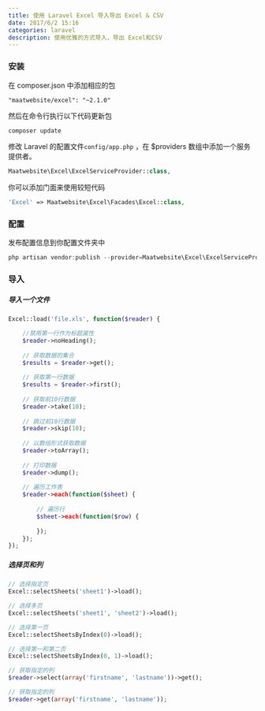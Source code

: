 ```yaml
---
title: 使用 Laravel Excel 导入导出 Excel & CSV
date: 2017/6/2 15:16
categories: laravel
description: 使用优雅的方式导入，导出 Excel和CSV
---
```


### 安装

在 composer.json 中添加相应的包
```composer
"maatwebsite/excel": "~2.1.0"
```

然后在命令行执行以下代码更新包
```bash
composer update
```

修改 Laravel 的配置文件`config/app.php` ，在 $providers 数组中添加一个服务提供者。
```php
Maatwebsite\Excel\ExcelServiceProvider::class,
```

你可以添加门面来使用较短代码
```php
'Excel' => Maatwebsite\Excel\Facades\Excel::class,
```

### 配置
发布配置信息到你配置文件夹中
```php
php artisan vendor:publish --provider=Maatwebsite\Excel\ExcelServiceProvider
```

### 导入

##### 导入一个文件
```php
Excel::load('file.xls', function($reader) {

    //禁用第一行作为标题属性
    $reader->noHeading();
    
    // 获取数据的集合
    $results = $reader->get();
    
    // 获取第一行数据
    $results = $reader->first();
    
    // 获取前10行数据
    $reader->take(10);
    
    // 跳过前10行数据
    $reader->skip(10);
    
    // 以数组形式获取数据
    $reader->toArray();
    
    // 打印数据
    $reader->dump();
    
    // 遍历工作表
    $reader->each(function($sheet) {
    
        // 遍历行
        $sheet->each(function($row) {
        
        });
    });
});
```

##### 选择页和列
```php
// 选择指定页
Excel::selectSheets('sheet1')->load();

// 选择多页
Excel::selectSheets('sheet1', 'sheet2')->load();

// 选择第一页
Excel::selectSheetsByIndex(0)->load();

// 选择第一和第二页
Excel::selectSheetsByIndex(0, 1)->load();

// 获取指定的列
$reader->select(array('firstname', 'lastname'))->get();

// 获取指定的列
$reader->get(array('firstname', 'lastname'));
```
